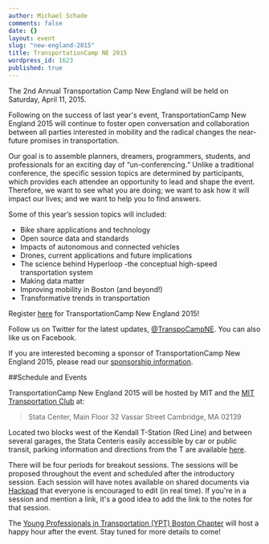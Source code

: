 ```yaml
---
author: Michael Schade
comments: false
date: {}
layout: event
slug: "new-england-2015"
title: TransportationCamp NE 2015
wordpress_id: 1623
published: true
---
```

The 2nd Annual Transportation Camp New England will be held on Saturday, April 11, 2015.

Following on the success of last year's event, TransportationCamp New England 2015 will continue to foster open conversation and collaboration between all parties interested in mobility and the  radical changes the near-future promises in transportation.

Our goal is to assemble planners, dreamers, programmers, students, and professionals for an exciting day of “un-conferencing.“ Unlike a traditional conference, the specific session topics are determined by participants, which provides each attendee an opportunity to lead and shape the event. Therefore, we want to see what you are doing; we want to ask how it will impact our lives; and we want to help you to find answers.

Some of this year’s session topics will included:

* Bike share applications and technology
* Open source data and standards
* Impacts of autonomous and connected vehicles
* Drones, current applications and future implications
* The science behind Hyperloop -the conceptual high-speed transportation system
* Making data matter
* Improving mobility in Boston (and beyond!)
* Transformative trends in transportation

Register [here](http://www.eventbrite.com/e/transportationcamp-new-england-2015-tickets-13577902873) for TransportationCamp New England 2015!

Follow us on Twitter for the latest updates, [@TranspoCampNE](https://twitter.com/TranspoCampNE). You can also like us on Facebook.

If you are interested becoming a sponsor of TransportationCamp New England 2015, please read our [sponsorship information](TransportationCamp_Flyer.pdf).

##Schedule and Events

TransportationCamp New England 2015 will be hosted by MIT and the [MIT Transportation Club](http://t-club.mit.edu/) at:

> Stata Center, Main Floor
> 32 Vassar Street
> Cambridge, MA 02139

Located two blocks west of the Kendall T-Station (Red Line) and between several garages, the Stata Centeris easily accessible by car or public transit, parking information and directions from the T are available [here](http://www.gbcacm.org/venues/cambridge/mit-building-32-stata-center.html).

There will be four periods for breakout sessions. The sessions will be proposed throughout the event and scheduled after the introductory session. Each session will have notes available on shared documents via [Hackpad](https://hackpad.com/) that everyone is encouraged to edit (in real time). If you're in a session and mention a link, it's a good idea to add the link to the notes for that session.

The [Young Professionals in Transportation (YPT) Boston Chapter](http://www.yptboston.org/) will host a happy hour after the event.  Stay tuned for more details to come!
